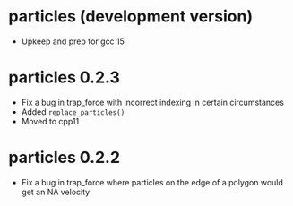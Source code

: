 # particles (development version)

* Upkeep and prep for gcc 15

# particles 0.2.3

* Fix a bug in trap_force with incorrect indexing in certain circumstances
* Added `replace_particles()`
* Moved to cpp11

# particles 0.2.2

* Fix a bug in trap_force where particles on the edge of a polygon would get
  an NA velocity




